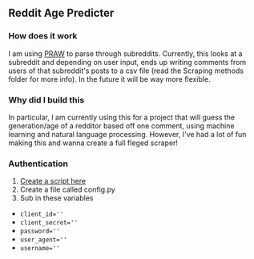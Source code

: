 ## Reddit Age Predicter

### How does it work
I am using [PRAW](https://praw.readthedocs.io/en/latest/) to parse through subreddits.
Currently, this looks at a subreddit and depending on user input, ends up writing comments from users of that subreddit's posts to a csv file (read the Scraping methods folder for more info). In the future it will be way more flexible. 

### Why did I build this
In particular, I am currently using this for a project that will guess the generation/age of a redditor based off one comment, using machine learning and natural language processing.
However, I've had a lot of fun making this and wanna create a full fleged scraper!

### Authentication
1. [Create a script here](https://www.reddit.com/prefs/apps)
2. Create a file called config.py
3. Sub in these variables
* `client_id=''`
* `client_secret=''`
* `password=''`
* `user_agent=''`
* `username=''`

